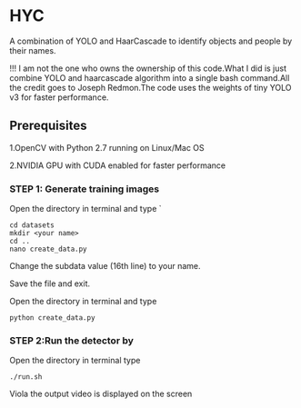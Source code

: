 # HYC
A combination of YOLO and HaarCascade to identify objects and people by their names.

!!! I am not the one who owns the ownership of this code.What I did is just combine YOLO and haarcascade algorithm into a single bash command.All the credit goes to Joseph Redmon.The code uses the weights of tiny YOLO v3 for faster performance.

## Prerequisites
1.OpenCV with Python 2.7 running on Linux/Mac OS

2.NVIDIA GPU with CUDA enabled for faster performance

### STEP 1: Generate training images
 Open the directory in terminal and type `
 ```
 cd datasets
 mkdir <your name>
 cd ..
 nano create_data.py
 
 ```
 Change the subdata value (16th line) to your name.
 
 Save the file and exit.
 
 Open the directory in terminal and type
 
 `python create_data.py`
 
 ### STEP 2:Run the detector by 
 Open the directory in terminal type
 
 `./run.sh`
 
 Viola the output video is displayed on the screen
 
 
 
